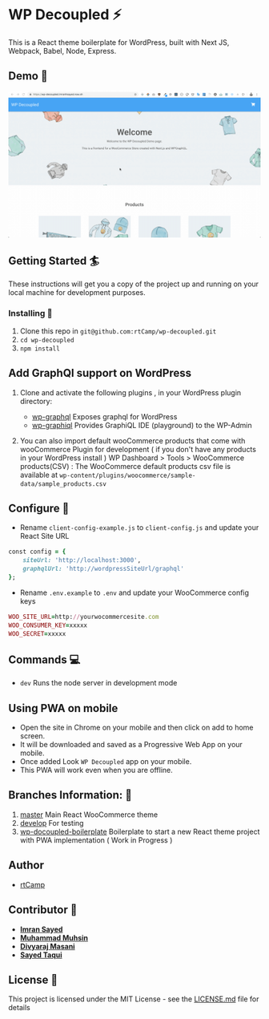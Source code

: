 # WP Decoupled :zap:

This is a React theme boilerplate for WordPress, built with Next JS, Webpack, Babel, Node, Express.

## Demo :movie_camera:

![](demo.gif)

## Getting Started :surfer:

These instructions will get you a copy of the project up and running on your local machine for development purposes.


### Installing :wrench:

1. Clone this repo in `git@github.com:rtCamp/wp-decoupled.git`
2. `cd wp-decoupled`
3. `npm install`

## Add GraphQl support on WordPress

1. Clone and activate the following plugins , in your WordPress plugin directory:
	* [wp-graphql](https://github.com/wp-graphql/wp-graphql) Exposes graphql for WordPress
	* [wp-graphiql](https://github.com/wp-graphql/wp-graphiql) Provides GraphiQL IDE (playground) to the WP-Admin
	
2. You can also import default wooCommerce products that come with wooCommerce Plugin for development ( if you don't have any products in your WordPress install )
   WP Dashboard > Tools > WooCommerce products(CSV) : The WooCommerce default products csv file is available at `wp-content/plugins/woocommerce/sample-data/sample_products.csv`   	

## Configure :wrench:

* Rename `client-config-example.js` to `client-config.js` and update your React Site URL

```ruby
const config = {
	siteUrl: 'http://localhost:3000',
	graphqlUrl: 'http://wordpressSiteUrl/graphql'
};
```

* Rename `.env.example` to `.env` and update your WooCommerce config keys

```ruby
WOO_SITE_URL=http://yourwocommercesite.com
WOO_CONSUMER_KEY=xxxxx
WOO_SECRET=xxxxx
```

## Commands :computer:

* `dev` Runs the node server in development mode

## Using PWA on mobile

* Open the site in Chrome on your mobile and then click on add to home screen.
* It will be downloaded and saved as a Progressive Web App on your mobile.
* Once added Look `WP Decoupled` app on your mobile.
* This PWA will work even when you are offline. 

## Branches Information: :seedling:

1. [master](https://github.com/rtCamp/wp-decoupled/tree/master) Main React WooCommerce theme
2. [develop](https://github.com/rtCamp/develop) For testing
2. [wp-docoupled-boilerplate](https://github.com/rtCamp/wp-decoupled/tree/wp-decoupled-boilerplate) Boilerplate to start a new React theme project with PWA implementation ( Work in Progress )

## Author

* [rtCamp](https://rtcamp.com)

## Contributor :bust_in_silhouette:

* **[Imran Sayed](https://github.com/imranhsayed)**
* **[Muhammad Muhsin](https://github.com/m-muhsin)**
* **[Divyaraj Masani](https://github.com/divyarajmasani)**
* **[Sayed Taqui](https://github.com/sayedtaqui)**

## License :page_with_curl:

This project is licensed under the MIT License - see the [LICENSE.md](LICENSE.md) file for details
